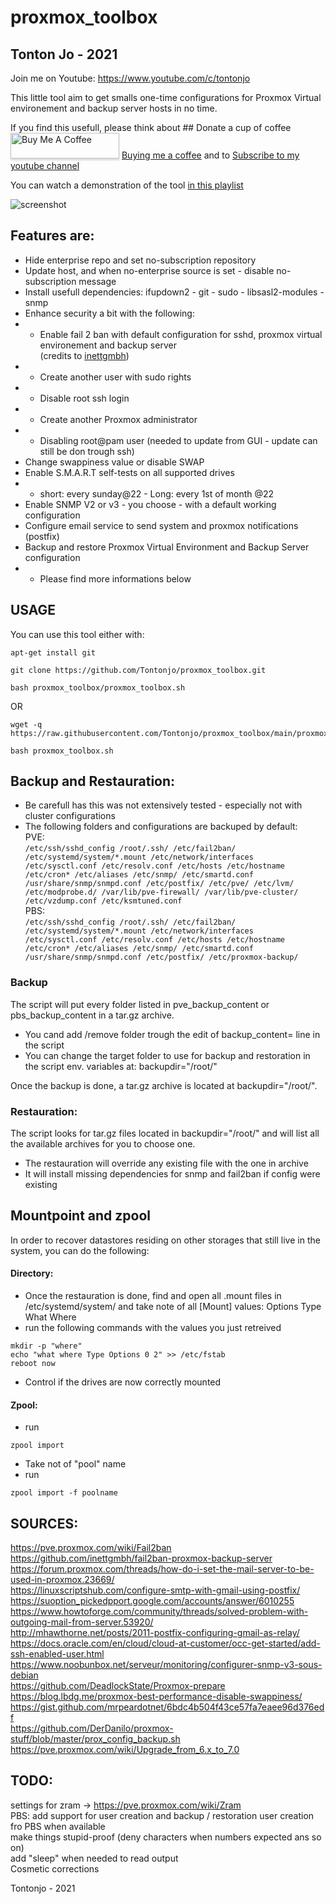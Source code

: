# proxmox_toolbox

## Tonton Jo - 2021
Join me on Youtube: https://www.youtube.com/c/tontonjo

This little tool aim to get smalls one-time configurations for Proxmox Virtual environement and backup server hosts in no time.

If you find this usefull, please think about ## Donate a cup of coffee
<a href="https://www.buymeacoffee.com/tontonjo" target="_blank"><img src="https://www.buymeacoffee.com/assets/img/custom_images/orange_img.png" alt="Buy Me A Coffee" style="height: 41px !important;width: 174px !important;box-shadow: 0px 3px 2px 0px rgba(190, 190, 190, 0.5) !important;-webkit-box-shadow: 0px 3px 2px 0px rgba(190, 190, 190, 0.5) !important;" ></a> [Buying me a coffee](https://www.buymeacoffee.com/tontonjo)
and to [Subscribe to my youtube channel](http://youtube.com/channel/UCnED3K6K5FDUp-x_8rwpsZw?sub_confirmation=1)

You can watch a demonstration of the tool [in this playlist](https://www.youtube.com/playlist?list=PLU73OWQhDzsTpLpVNspJ14rVrXAmo2Biu) 

![screenshot](https://i.ibb.co/nDXnvB4/image.png)  
## Features are:
- Hide enterprise repo and set no-subscription repository
- Update host, and when no-enterprise source is set - disable no-subscription message
- Install usefull dependencies: ifupdown2 - git - sudo - libsasl2-modules - snmp
- Enhance security a bit with the following:
- - Enable fail 2 ban with default configuration for sshd, proxmox virtual environement and backup server  
(credits to [inettgmbh](https://github.com/inettgmbh/fail2ban-proxmox-backup-server))  
- - Create another user with sudo rights
- - Disable root ssh login
- - Create another Proxmox administrator 
- - Disabling root@pam user (needed to update from GUI - update can still be don trough ssh)
- Change swappiness value or disable SWAP
- Enable S.M.A.R.T self-tests on all supported drives
- - short: every sunday@22 - Long: every 1st of month @22
- Enable SNMP V2 or v3 - you choose - with a default working configuration
- Configure email service to send system and proxmox notifications (postfix)
- Backup and restore Proxmox Virtual Environment and Backup Server configuration
- - Please find more informations below  

## USAGE
You can use this tool either with:
```shell
apt-get install git
```  
```shell
git clone https://github.com/Tontonjo/proxmox_toolbox.git
```
```shell
bash proxmox_toolbox/proxmox_toolbox.sh
```
OR
```shell
wget -q https://raw.githubusercontent.com/Tontonjo/proxmox_toolbox/main/proxmox_toolbox.sh
```
```shell
bash proxmox_toolbox.sh
```

## Backup and Restauration:  
- Be carefull has this was not extensively tested - especially not with cluster configurations
- The following folders and configurations are backuped by default:  
PVE:  
```/etc/ssh/sshd_config /root/.ssh/ /etc/fail2ban/ /etc/systemd/system/*.mount /etc/network/interfaces /etc/sysctl.conf /etc/resolv.conf /etc/hosts /etc/hostname /etc/cron* /etc/aliases /etc/snmp/ /etc/smartd.conf /usr/share/snmp/snmpd.conf /etc/postfix/ /etc/pve/ /etc/lvm/ /etc/modprobe.d/ /var/lib/pve-firewall/ /var/lib/pve-cluster/  /etc/vzdump.conf /etc/ksmtuned.conf```  
PBS:  
```/etc/ssh/sshd_config /root/.ssh/ /etc/fail2ban/ /etc/systemd/system/*.mount /etc/network/interfaces /etc/sysctl.conf /etc/resolv.conf /etc/hosts /etc/hostname /etc/cron* /etc/aliases /etc/snmp/ /etc/smartd.conf /usr/share/snmp/snmpd.conf /etc/postfix/ /etc/proxmox-backup/```

### Backup
The script will put every folder listed in pve_backup_content or pbs_backup_content in a tar.gz archive.  
- You cand add /remove folder trough the edit of backup_content= line in the script
- You can change the target folder to use for backup and restoration in the script env. variables at: backupdir="/root/"

Once the backup is done, a tar.gz archive is located at backupdir="/root/".  

### Restauration:  
The script looks for tar.gz files located in backupdir="/root/" and will list all the available archives for you to choose one.  
- The restauration will override any existing file with the one in archive  
- It will install missing dependencies for snmp and fail2ban if config were existing  

## Mountpoint and zpool

In order to recover datastores residing on other storages that still live in the system, you can do the following:

#### Directory:
- Once the restauration is done, find and open all .mount files in /etc/systemd/system/ and take note of all [Mount] values: Options Type What Where  
- run the following commands with the values you just retreived
```shell
mkdir -p "where"
echo "what where Type Options 0 2" >> /etc/fstab
reboot now
```  
- Control if the drives are now correctly mounted  
#### Zpool:  
- run 
```shell
zpool import
```  
- Take not of "pool" name  
- run
```shell
zpool import -f poolname
```  

## SOURCES:
https://pve.proxmox.com/wiki/Fail2ban  
https://github.com/inettgmbh/fail2ban-proxmox-backup-server  
https://forum.proxmox.com/threads/how-do-i-set-the-mail-server-to-be-used-in-proxmox.23669/  
https://linuxscriptshub.com/configure-smtp-with-gmail-using-postfix/  
https://suoption_pickedpport.google.com/accounts/answer/6010255  
https://www.howtoforge.com/community/threads/solved-problem-with-outgoing-mail-from-server.53920/  
http://mhawthorne.net/posts/2011-postfix-configuring-gmail-as-relay/  
https://docs.oracle.com/en/cloud/cloud-at-customer/occ-get-started/add-ssh-enabled-user.html  
https://www.noobunbox.net/serveur/monitoring/configurer-snmp-v3-sous-debian  
https://github.com/DeadlockState/Proxmox-prepare  
https://blog.lbdg.me/proxmox-best-performance-disable-swappiness/  
https://gist.github.com/mrpeardotnet/6bdc4b504f43ce57fa7eaee96d376edf  
https://github.com/DerDanilo/proxmox-stuff/blob/master/prox_config_backup.sh  
https://pve.proxmox.com/wiki/Upgrade_from_6.x_to_7.0  


## TODO:  
settings for zram -> https://pve.proxmox.com/wiki/Zram  
PBS: add support for user creation and backup / restoration
user creation fro PBS when available  
make things stupid-proof (deny characters when numbers expected ans so on)  
add "sleep" when needed to read output  
Cosmetic corrections 

Tontonjo - 2021
